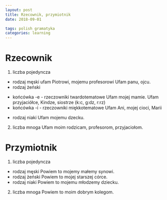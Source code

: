 ```yaml
---
layout: post
title: Rzecownik, przymiotnik
date: 2018-09-01

tags: polish gramatyka
categories: learning
---
```

# Rzecownik

1. liczba pojedyncza
* rodzaj męski
ufam Piotrowi, mojemu profesorowi
Ufam panu, ojcu.
* rodzaj żeński
- końcówka -e - rzeczowniki twardotematowe
Ufam mojej mamie.
Ufam przyjaciółce, Kindze, siostrze (k:c, g:dz, r:rz)
- końcówka -i - rzeczowniki miękkotematowe
Ufam Ani, mojej cioci, Marii
* rodzaj niaki
Ufam mojemu dzecku.

2. liczba mnoga
Ufam moim rodzicam, profesorom, przyjaciołom.

# Przymiotnik

1. liczba pojedyncza
* rodzaj męski
Powiem to mojemy małemy synowi.
* rodzaj żeński
Powiem to mojej starszej córce.
* rodzaj niaki
Powiem to mojemu młodzemy dziecku.
2. liczba mnoga
Powiem to moim dobrym kolegom.

